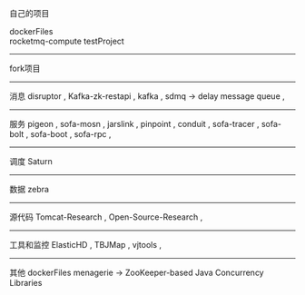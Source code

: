 自己的项目


dockerFiles  
rocketmq-compute
testProject

-----

fork项目

---
消息
disruptor ,
Kafka-zk-restapi ,
kafka ,
sdmq  -> delay message queue ,

---
服务
pigeon ,
sofa-mosn ,
jarslink ,
pinpoint , 
conduit ,
sofa-tracer ,
sofa-bolt ,
sofa-boot ,
sofa-rpc ,

---
调度
Saturn  

---
数据
zebra

---
源代码
Tomcat-Research ,
Open-Source-Research ,


---
工具和监控
ElasticHD ,
TBJMap ,
vjtools ,

---
其他
dockerFiles 
menagerie -> ZooKeeper-based Java Concurrency Libraries



